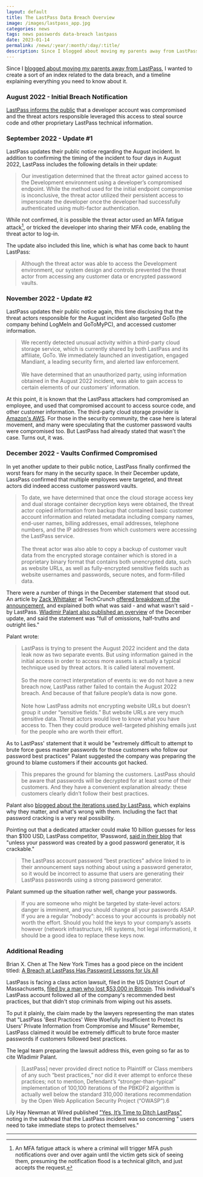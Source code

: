 ```yaml
---
layout: default
title: The LastPass Data Breach Overview
image: /images/lastpass_app.jpg
categories: news
tags: news passwords data-breach lastpass
date: 2023-01-14
permalink: /news/:year/:month/:day/:title/
description: Since I blogged about moving my parents away from LastPass, I wanted to create a sort of an index related to the data breach, and a timeline explaining everything you need to know about it.
---
```

Since I [blogged about moving my parents away from LastPass][1], I wanted to create a sort of an index related to the data breach, and a timeline explaining everything you need to know about it.

### August 2022 - Initial Breach Notification

[LastPass informs the public][3] that a developer account was compromised and the threat actors responsible leveraged this access to steal source code and other proprietary LastPass technical information.

### September 2022 - Update #1

LastPass updates their public notice regarding the August incident. In addition to confirming the timing of the incident to four days in August 2022, LastPass includes the following details in their update:

>Our investigation determined that the threat actor gained access to the Development environment using a developer’s compromised endpoint. While the method used for the initial endpoint compromise is inconclusive, the threat actor utilized their persistent access to impersonate the developer once the developer had successfully authenticated using multi-factor authentication.

While not confirmed, it is possible the threat actor used an MFA fatigue attack[^1], or tricked the developer into sharing their MFA code, enabling  the threat actor to log-in.

The update also included this line, which is what has come  back to haunt LastPass:

>Although the threat actor was able to access the Development environment, our system design and controls prevented the threat actor from accessing any customer data or encrypted password vaults.

### November 2022 - Update #2

LastPass updates their public notice again, this time disclosing that the threat actors responsible for the August incident also targeted GoTo (the company behind LogMeIn and GoToMyPC), and accessed customer information.

>We recently detected unusual activity within a third-party cloud storage service, which is currently shared by both LastPass and its affiliate, GoTo. We immediately launched an investigation, engaged Mandiant, a leading security firm, and alerted law enforcement.
><br><br>
>We have determined that an unauthorized party, using information obtained in the August 2022 incident, was able to gain access to certain elements of our customers’ information.

At this point, it is known that the LastPass attackers had compromised an employee, and used that compromised account to access source code, and other customer information. The third-party cloud storage provider is [Amazon's AWS][2]. For those in the security community, the case  here is lateral movement, and many were speculating that the customer password vaults were compromised too. But LastPass had already stated that wasn't the case. Turns out, it was.

### December 2022 - Vaults Confirmed Compromised

In yet another update to their public notice, LastPass finally confirmed the worst fears for many in the security space. In their December update, LassPass confirmed that multiple employees were targeted, and threat actors did indeed access customer password vaults.

>To date, we have determined that once the cloud storage access key and dual storage container decryption keys were obtained, the threat actor copied information from backup that contained basic customer account information and related metadata including company names, end-user names, billing addresses, email addresses, telephone numbers, and the IP addresses from which customers were accessing the LastPass service.
><br><br>
>The threat actor was also able to copy a backup of customer vault data from the encrypted storage container which is stored in a proprietary binary format that contains both unencrypted data, such as website URLs, as well as fully-encrypted sensitive fields such as website usernames and passwords, secure notes, and form-filled data.

There were a number of things in the December statement that stood out. An article by [Zack Whittaker][5] at TechCrunch [offered breakdown of the announcement][4], and explained both what was said - and what wasn't said - by LastPass. [Wladimir Palant also published an overview][6] of the December update, and said the statement was "full of omissions, half-truths and outright lies."

Palant wrote:

>LastPass is trying to present the August 2022 incident and the data leak now as two separate events. But using information gained in the initial access in order to access more assets is actually a typical technique used by threat actors. It is called lateral movement.
><br><br>
>So the more correct interpretation of events is: we do not have a new breach now, LastPass rather failed to contain the August 2022 breach. And because of that failure people’s data is now gone.
><br><br>
>Note how LastPass admits not encrypting website URLs but doesn’t group it under “sensitive fields.” But website URLs are very much sensitive data. Threat actors would love to know what you have access to. Then they could produce well-targeted phishing emails just for the people who are worth their effort.

As to LastPass' statement that it would be "extremely difficult to attempt to brute force guess master passwords for those customers who follow our password best practices" Palant suggested the company was preparing the ground to blame customers if their accounts got hacked.

>This prepares the ground for blaming the customers. LastPass should be aware that passwords will be decrypted for at least some of their customers. And they have a convenient explanation already: these customers clearly didn’t follow their best practices.

Palant also [blogged about the iterations used by LastPass][7], which explains why they matter, and what's wrong with them. Including the fact that password cracking is a very real possibility.

Pointing out that a dedicated attacker could make 10 billion guesses for less than $100 USD, LastPass competitor, 1Password, [said in their blog][8] that "unless your password was created by a good password generator, it is crackable."

>The LastPass account password “best practices” advice linked to in their announcement says nothing about using a password generator, so it would be incorrect to assume that users are generating their LastPass passwords using a strong password generator.

Palant summed up the situation rather well, change your passwords.

>If you are someone who might be targeted by state-level actors: danger is imminent, and you should change all your passwords ASAP. If you are a regular “nobody”: access to your accounts is probably not worth the effort. Should you hold the keys to your company’s assets however (network infrastructure, HR systems, hot legal information), it should be a good idea to replace these keys now.

### Additional Reading

Brian X. Chen at The New York Times has a good piece on the incident titled: [A Breach at LastPass Has Password Lessons for Us All][9]

LastPass is facing a class action lawsuit, filed in the US District Court of Massachusetts, [filed by a man who lost $53,000 in Bitcoin][10]. This individual's LastPass account followed all of the company's recommended best practices, but that didn't stop criminals from wiping out his assets.

To put it plainly, the claim made by the lawyers representing the man states that "LastPass 'Best Practices' Were Woefully Insufficient to Protect its Users’  Private Information from Compromise and Misuse" Remember, LastPass claimed it would be extremely difficult to brute force master passwords if customers followed best practices.

The legal team preparing the lawsuit address this, even going so far as to cite Wladimir Palant.

>[LastPass] never provided direct notice to Plaintiff or Class members of  any such “best practices,” nor did it ever attempt to enforce these practices; not to mention,  Defendant’s “stronger-than-typical” implementation of 100,100 iterations of the PBKDF2  algorithm is actually well below the standard 310,000 iterations recommendation by the Open  Web Application Security Project (“OWASP”).6

Lily Hay Newman at Wired published ["Yes, It’s Time to Ditch LastPass"][11] noting in the subhead that the LastPass incident was so concerning " users need to take immediate steps to protect themselves."

______

[1]: https://technicaloutcast.com/blog/2022/12/30/moving-my-parents-away-from-lastpass/
[2]: https://archive.ph/wip/FOKDb
[3]: https://blog.lastpass.com/2022/12/notice-of-recent-security-incident/
[4]: https://techcrunch.com/2022/12/14/parsing-lastpass-august-data-breach-notice/
[5]: https://twitter.com/zackwhittaker
[6]: https://palant.info/2022/12/26/whats-in-a-pr-statement-lastpass-breach-explained/
[7]: https://palant.info/2022/12/28/lastpass-breach-the-significance-of-these-password-iterations/
[8]: https://blog.1password.com/not-in-a-million-years/
[9]: https://www.nytimes.com/2023/01/05/technology/personaltech/lastpass-breach-password-safety.html
[10]: https://storage.courtlistener.com/recap/gov.uscourts.mad.252095/gov.uscourts.mad.252095.1.0_2.pdf
[11]: https://www.wired.com/story/lastpass-breach-vaults-password-managers/

[^1]: An MFA fatigue attack is where a criminal will trigger MFA push notifications over and over again until the victim gets sick of seeing them, presuming the notification flood is a technical glitch, and just accepts the request.

